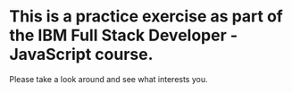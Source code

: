 # This is a practice exercise as part of the IBM Full Stack Developer - JavaScript course.

Please take a look around and see what interests you.
